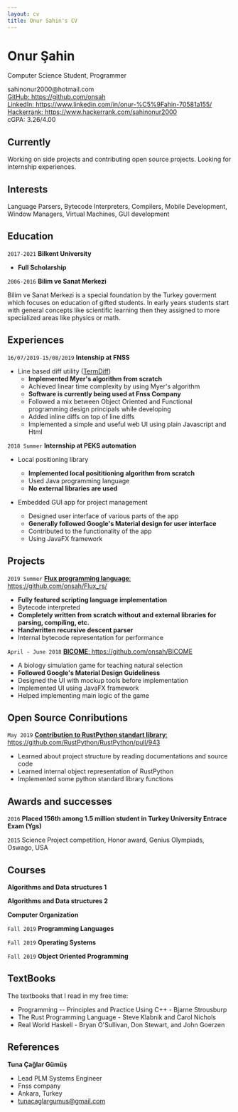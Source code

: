 ```yaml
---
layout: cv
title: Onur Sahin's CV
---
```

# Onur Şahin
Computer Science Student, Programmer

<div id="webaddress">
<t> sahinonur2000@hotmail.com</t> 
<br/> <a href="https://github.com/onsah">GitHub: https://github.com/onsah</a>
<br/> <a href="https://www.linkedin.com/in/onur-%C5%9Fahin-70581a155/"> LinkedIn: https://www.linkedin.com/in/onur-%C5%9Fahin-70581a155/</a>
<br/> <a href="https://www.hackerrank.com/sahinonur2000"> Hackerrank: https://www.hackerrank.com/sahinonur2000</a>
<div> cGPA: 3.26/4.00 </div>
</div>


## Currently

Working on side projects and contributing open source projects. Looking for internship experiences.


## Interests

Language Parsers, Bytecode Interpreters, Compilers, Mobile Development, Window Managers, Virtual Machines, GUI development

## Education

`2017-2021`
__Bilkent University__

- __Full Scholarship__

`2006-2016`
__Bilim ve Sanat Merkezi__

Bilim ve Sanat Merkezi is a special foundation by the Turkey goverment which focuses on education of gifted students. In early years students start with general concepts like scientific learning then they assigned to more specialized areas like physics or math.

## Experiences

`16/07/2019-15/08/2019`
__Intenship at FNSS__
- Line based diff utility (<a href="">TermDiff</a>)
    - __Implemented Myer's algorithm from scratch__
    - Achieved linear time complexity by using Myer's algorithm
    - __Software is currently being used at Fnss Company__
    - Followed a mix between Object Oriented and Functional programming design principals while developing
    - Added inline diffs on top of line diffs 
    - Implemented a simple and useful web UI using plain Javascript and Html

`2018 Summer`
__Internship at PEKS automation__
- Local positioning library
    - __Implemented local posititioning algorithm from scratch__
    - Used Java programming language
    - __No external libraries are used__

- Embedded GUI app for project management
    - Designed user interface of various parts of the app
    - __Generally followed Google's Material design for user interface__
    - Contributed to the functionality of the app
    - Using JavaFX framework

## Projects

`2019 Summer`
<a href="https://github.com/onsah/Flux_rs/">__Flux programming language__: https://github.com/onsah/Flux_rs/</a> 
- __Fully featured scripting language implementation__
- Bytecode interpreted
- __Completely written from scratch without and external libraries for parsing, compiling, etc.__
- __Handwritten recursive descent parser__
- Internal bytecode representation for performance

`April - June 2018`
<a href="https://github.com/onsah/BICOME">__BICOME__: https://github.com/onsah/BICOME</a> 
- A biology simulation game for teaching natural selection
- __Followed Google's Material Design Guideliness__
- Designed the UI with mockup tools before implementation
- Implemented UI using JavaFX framework
- Helped implementing main logic of the game

## Open Source Conributions
`May 2019`
<a href="https://github.com/RustPython/RustPython/pull/943">__Contribution to RustPython standart library__: https://github.com/RustPython/RustPython/pull/943</a>
- Learned about project structure by reading documentations and source code
- Learned internal object representation of RustPython
- Implemented some python standard library functions

## Awards and successes

`2016`
__Placed 156th among 1.5 million student in Turkey University Entrace Exam (Ygs)__

`2015`
Science Project competition, Honor award, Genius Olympiads, Oswago, USA

## Courses

__Algorithms and Data structures 1__

__Algorithms and Data structures 2__

__Computer Organization__

`Fall 2019`
__Programming Languages__

`Fall 2019`
__Operating Systems__

`Fall 2019`
__Object Oriented Programming__

## TextBooks
The textbooks that I read in my free time:
- Programming -- Principles and Practice Using C++ - Bjarne Strousburp
- The Rust Programming Language - Steve Klabnik and Carol Nichols
- Real World Haskell - Bryan O'Sullivan, Don Stewart, and John Goerzen

## References

__Tuna Çağlar Gümüş__
- Lead PLM Systems Engineer
- Fnss company
- Ankara, Turkey
- tunacaglargumus@gmail.com



<!-- ### Footer

Last updated: May 2013 -->


